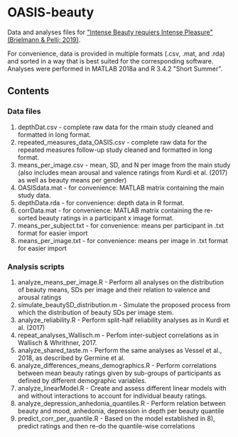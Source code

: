 # OASIS-beauty
Data and analyses files for ["Intense Beauty requiers Intense Pleasure" (Brielmann &amp; Pelli; 2019)](https://www.frontiersin.org/articles/10.3389/fpsyg.2019.02420/full).

For convenience, data is provided in multiple formats (.csv, .mat, and .rda) and sorted in a way that is best suited for the corresponding software. Analyses were performed in MATLAB 2018a and R 3.4.2 "Short Summer".

## Contents
### Data files
1) depthDat.csv - complete raw data for the rmain study cleaned and formatted in long format.
2) repeated_measures_data_OASIS.csv - complete raw data for the repeated measures follow-up study cleaned and formatted in long format.
3) means_per_image.csv - mean, SD, and N per image from the main study (also includes mean arousal and valence ratings from Kurdi et al. (2017) as well as beauty means per gender)
4) OASISdata.mat - for convenience: MATLAB matrix containing the main study data.
5) depthData.rda - for convenience: depth data in R format.
6) corrData.mat - for convenience: MATLAB matrix containing the re-sorted beauty ratings in a participant x image format.
7) means_per_subject.txt - for convenience: means per participant in .txt format for easier import
8) means_per_image.txt - for convenience: means per image in .txt format for easier import

### Analysis scripts
1) analyze_means_per_image.R - Perform all analyses on the distribution of beauty means, SDs per image and their relation to valence and arousal ratings
2) simulate_beautySD_distribution.m - Simulate the proposed process from which the distribution of beauty SDs per image stem.
3) analyze_reliability.R - Perform split-half reliability analyses as in Kurdi et al. (2017)
4) repeat_analyses_Wallisch.m - Perfom inter-subject correlations as in Wallisch & Whrithner, 2017. 
5) analyze_shared_taste.m - Perform the same analyses as Vessel et al., 2018, as described by Germine et al.
6) analyze_differences_means_demographics.R - Perform correlations between mean beauty ratings given by sub-groups of participants as defined by different demographic variables.
7) analyze_linearModel.R - Create and assess different linear models with and without interactions to account for individual beauty ratings.
8) analyze_depression_anhedonia_quantiles.R - Perform relation between beauty and mood, anhedonia, depression in depth per beauty quantile
9) predict_corr_per_quantile.R - Based on the model established in 8), predict ratings and then re-do the quantile-wise correlations 
